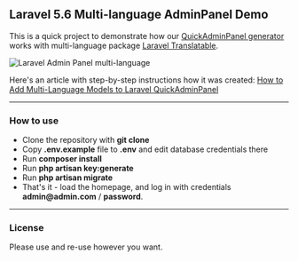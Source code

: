 ## Laravel 5.6 Multi-language AdminPanel Demo

This is a quick project to demonstrate how our [QuickAdminPanel generator](https://quickadminpanel.com) works with multi-language package [Laravel Translatable](https://github.com/dimsav/laravel-translatable).

![Laravel Admin Panel multi-language](http://webcoderpro.com/quickadminpanel-multilanguage-demo.png)

Here's an article with step-by-step instructions how it was created:
[How to Add Multi-Language Models to Laravel QuickAdminPanel](https://quickadminpanel.com/blog/how-to-add-multi-language-models-to-laravel-quickadminpanel/)

---

### How to use

- Clone the repository with __git clone__
- Copy __.env.example__ file to __.env__ and edit database credentials there
- Run __composer install__
- Run __php artisan key:generate__
- Run __php artisan migrate__
- That's it - load the homepage, and log in with credentials __admin@admin.com__ / __password__.

---

### License

Please use and re-use however you want.